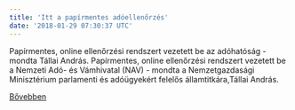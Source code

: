```yaml
---
title: 'Itt a papírmentes adóellenőrzés'
date: '2018-01-29 07:30:37 UTC'
---
```


Papírmentes, online ellenőrzési rendszert vezetett be az adóhatóság - mondta Tállai András. Papírmentes, online ellenőrzési rendszert vezetett be a Nemzeti Adó- és Vámhivatal (NAV) - mondta a Nemzetgazdasági Minisztérium parlamenti és adóügyekért felelős államtitkára,Tállai András.


[Bővebben](http://ift.tt/2EhNpls)
